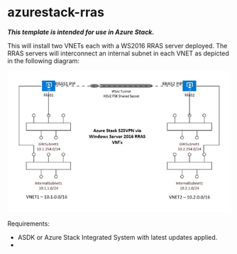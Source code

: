# azurestack-rras

***This template is intended for use in Azure Stack.***

This will install two VNETs each with a WS2016 RRAS server deployed.  The RRAS servers will interconnect an internal subnet in each VNET as depicted in the following diagram:


![alt text](https://github.com/kevinsul/azurestack-rras/blob/master/stack-rras1.JPG)

Requirements:

- ASDK or Azure Stack Integrated System with latest updates applied.
- 
